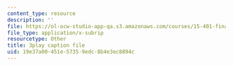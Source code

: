 ```yaml
---
content_type: resource
description: ''
file: https://ol-ocw-studio-app-qa.s3.amazonaws.com/courses/15-401-finance-theory-i-fall-2008/19e37a00451e57359edc8b4e3ec8894c_z2oQe6B1Qa4.vtt
file_type: application/x-subrip
resourcetype: Other
title: 3play caption file
uid: 19e37a00-451e-5735-9edc-8b4e3ec8894c
---
```

